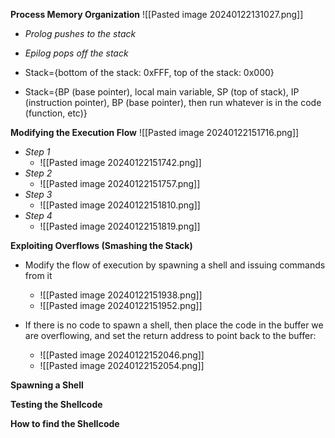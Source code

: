 **Process Memory Organization**
![[Pasted image 20240122131027.png]]
- *Prolog pushes to the stack*
- *Epilog pops off the stack*

- Stack={bottom of the stack: 0xFFF, top of the stack: 0x000}
- Stack={BP (base pointer), local main variable, SP (top of stack), IP (instruction pointer), BP (base pointer), then run whatever is in the code (function, etc)}

**Modifying the Execution Flow**
![[Pasted image 20240122151716.png]]
- *Step 1* 
	- ![[Pasted image 20240122151742.png]]
- *Step 2*
	- ![[Pasted image 20240122151757.png]]
- *Step 3*
	- ![[Pasted image 20240122151810.png]]
- *Step 4*
	- ![[Pasted image 20240122151819.png]]


**Exploiting Overflows (Smashing the Stack)**
- Modify the flow of execution by spawning a shell and issuing commands from it
	- ![[Pasted image 20240122151938.png]]
	- ![[Pasted image 20240122151952.png]]

- If there is no code to spawn a shell, then place the code in the buffer we are overflowing, and set the return address to point back to the buffer:
	- ![[Pasted image 20240122152046.png]]
	- ![[Pasted image 20240122152054.png]]


**Spawning a Shell**

**Testing the Shellcode**

**How to find the Shellcode**
